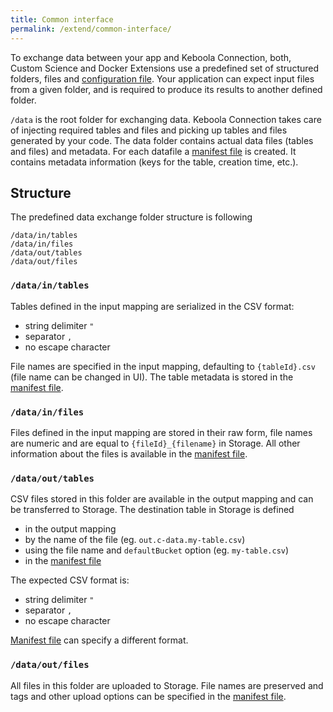 ```yaml
---
title: Common interface
permalink: /extend/common-interface/
---
```


To exchange data between your app and Keboola Connection, both, Custom Science and Docker Extensions use a predefined set of structured folders, files and [configuration file](/extend/common-interface/config-file/). Your application can expect input files from a given folder, and is required to produce its results to another defined folder.

`/data` is the root folder for exchanging data. Keboola Connection takes care of injecting required tables and files and picking up tables and files generated by your code. The data folder contains actual data files (tables and files) and metadata. For each datafile a [manifest file](/extend/common-interface/manifest-files/) is created. It contains metadata information (keys for the table, creation time, etc.). 

## Structure

The predefined data exchange folder structure is following
  
    /data/in/tables
    /data/in/files
    /data/out/tables
    /data/out/files

### `/data/in/tables`

Tables defined in the input mapping are serialized in the CSV format:
 
  - string delimiter `"`
  - separator `,`
  - no escape character
 
File names are specified in the input mapping, defaulting to `{tableId}.csv` (file name can be changed in UI). The table metadata is stored in the [manifest file](/extend/common-interface/manifest-files/).

### `/data/in/files`  

Files defined in the input mapping are stored in their raw form, file names are numeric and are equal to `{fileId}_{filename}` in Storage. All other information about the files is available in the [manifest file](/extend/common-interface/manifest-files/).

### `/data/out/tables`

CSV files stored in this folder are available in the output mapping and can be transferred to Storage. The destination table in Storage is defined

  - in the output mapping
  - by the name of the file (eg. `out.c-data.my-table.csv`)
  - using the file name and `defaultBucket` option (eg. `my-table.csv`)
  - in the [manifest file](/extend/common-interface/manifest-files/)
  
The expected CSV format is:

  - string delimiter `"`
  - separator `,`
  - no escape character

[Manifest file](/extend/common-interface/manifest-files/) can specify a different format.

### `/data/out/files`

All files in this folder are uploaded to Storage. File names are preserved and tags and other upload options can be specified in the [manifest file](/extend/common-interface/manifest-files/).
